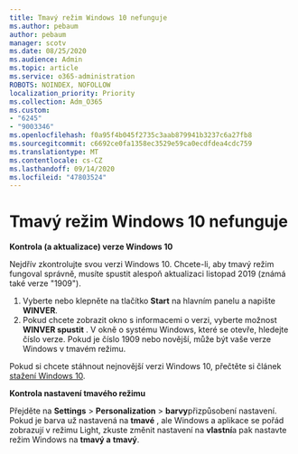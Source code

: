 ```yaml
---
title: Tmavý režim Windows 10 nefunguje
ms.author: pebaum
author: pebaum
manager: scotv
ms.date: 08/25/2020
ms.audience: Admin
ms.topic: article
ms.service: o365-administration
ROBOTS: NOINDEX, NOFOLLOW
localization_priority: Priority
ms.collection: Adm_O365
ms.custom:
- "6245"
- "9003346"
ms.openlocfilehash: f0a95f4b045f2735c3aab879941b3237c6a27fb8
ms.sourcegitcommit: c6692ce0fa1358ec3529e59ca0ecdfdea4cdc759
ms.translationtype: MT
ms.contentlocale: cs-CZ
ms.lasthandoff: 09/14/2020
ms.locfileid: "47803524"
---
```

# <a name="windows-10-dark-mode-does-not-work"></a>Tmavý režim Windows 10 nefunguje

**Kontrola (a aktualizace) verze Windows 10**

Nejdřív zkontrolujte svou verzi Windows 10. Chcete-li, aby tmavý režim fungoval správně, musíte spustit alespoň aktualizaci listopad 2019 (známá také verze "1909").  

1. Vyberte nebo klepněte na tlačítko **Start** na hlavním panelu a napište  **WINVER**. 
2. Pokud chcete zobrazit okno s informacemi o verzi, vyberte možnost **WINVER spustit** .
    V okně o systému Windows, které se otevře, hledejte číslo verze. Pokud je číslo 1909 nebo novější, může být vaše verze Windows v tmavém režimu.

Pokud si chcete stáhnout nejnovější verzi Windows 10, přečtěte si článek [stažení Windows 10](https://www.microsoft.com/software-download/windows10).

**Kontrola nastavení tmavého režimu**

Přejděte na **Settings**  >  **Personalization**  >  **barvy**přizpůsobení nastavení. Pokud je barva už nastavená na  **tmavé** , ale Windows a aplikace se pořád zobrazují v režimu Light, zkuste změnit nastavení na  **vlastní**a pak nastavte režim Windows na **tmavý a** **tmavý**.